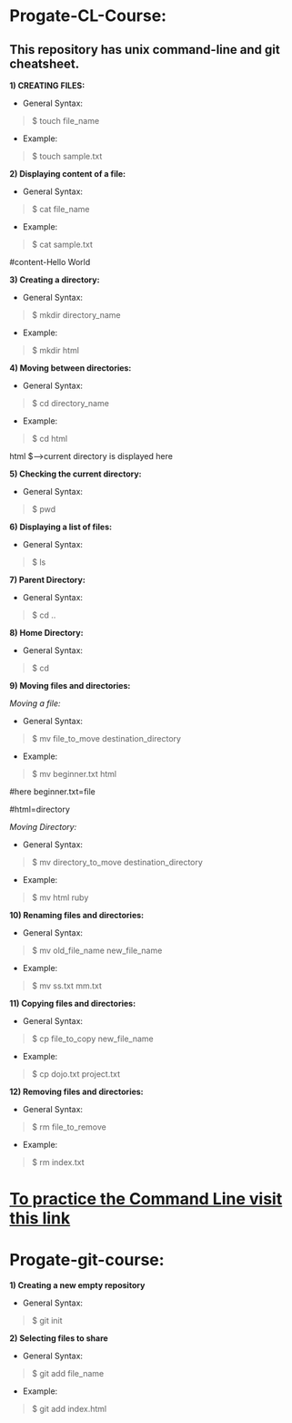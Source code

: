 # Progate-CL-Course:

## This repository has unix command-line and git cheatsheet.

**1) CREATING FILES:**

- General Syntax:

> $ touch file_name

- Example:

> $ touch sample.txt

**2) Displaying content of a file:**

- General Syntax:

> $ cat file_name

- Example:

> $ cat sample.txt

#content-Hello World

**3) Creating a directory:**

- General Syntax:

> $ mkdir directory_name

- Example:

> $ mkdir html

**4) Moving between directories:**

- General Syntax:

> $ cd directory_name

- Example:

> $ cd html

html $-->current directory is displayed here

**5) Checking the current directory:**

- General Syntax:

> $ pwd

**6) Displaying a list of files:**

- General Syntax:

> $ ls

**7) Parent Directory:**

- General Syntax:

> $ cd ..

**8) Home Directory:**

- General Syntax:

> $ cd

**9) Moving files and directories:**

*Moving a file:*

- General Syntax:

> $ mv file_to_move destination_directory

- Example:

> $ mv beginner.txt html

#here beginner.txt=file

#html=directory

*Moving Directory:*

- General Syntax:

> $ mv directory_to_move destination_directory

- Example:

> $ mv html ruby

**10) Renaming files and directories:**

- General Syntax:

> $ mv old_file_name new_file_name

- Example:

> $ mv ss.txt mm.txt

**11) Copying files and directories:**

- General Syntax:

> $ cp file_to_copy new_file_name

- Example:

> $ cp dojo.txt project.txt

**12) Removing files and directories:**

- General Syntax:

> $ rm file_to_remove

- Example:

> $ rm index.txt

# [To practice the Command Line visit this link](https://progate.com/commandline/study/1/13#/32)

# Progate-git-course:

**1) Creating a new empty repository**

- General Syntax:

> $ git init

**2) Selecting files to share**

- General Syntax:

> $ git add file_name

- Example:

> $ git add index.html





